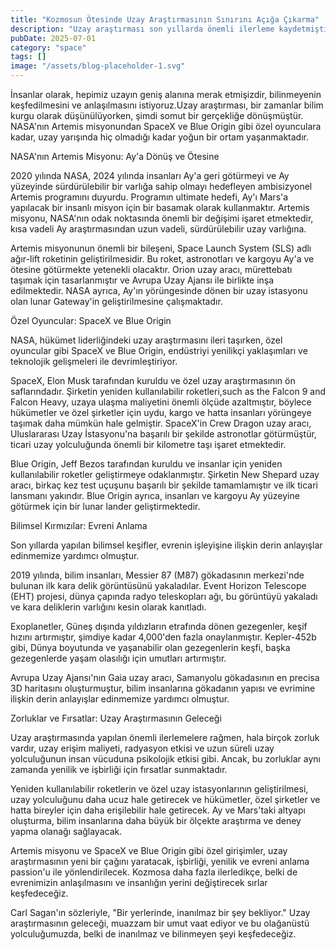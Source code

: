 ```yaml
---
title: "Kozmosun Ötesinde Uzay Araştırmasının Sınırını Açığa Çıkarma"
description: "Uzay araştırması son yıllarda önemli ilerleme kaydetmiştir, teknoloji, bilimsel keşifler ve insanoğlunun gezegenimizin ötesine gitme çabaları gibi alanlarda. Bu makale, NASAnın Artemis misyonundan ..."
pubDate: 2025-07-01
category: "space"
tags: []
image: "/assets/blog-placeholder-1.svg"
---
```


İnsanlar olarak, hepimiz uzayın geniş alanına merak etmişizdir, bilinmeyenin keşfedilmesini ve anlaşılmasını istiyoruz.Uzay araştırması, bir zamanlar bilim kurgu olarak düşünülüyorken, şimdi somut bir gerçekliğe dönüşmüştür. NASA'nın Artemis misyonundan SpaceX ve Blue Origin gibi özel oyunculara kadar, uzay yarışında hiç olmadığı kadar yoğun bir ortam yaşanmaktadır.

NASA'nın Artemis Misyonu: Ay'a Dönüş ve Ötesine

2020 yılında NASA, 2024 yılında insanları Ay'a geri götürmeyi ve Ay yüzeyinde sürdürülebilir bir varlığa sahip olmayı hedefleyen ambisizyonel Artemis programını duyurdu. Programın ultimate hedefi, Ay'ı Mars'a yapılacak bir insanlı misyon için bir basamak olarak kullanmaktır. Artemis misyonu, NASA'nın odak noktasında önemli bir değişimi işaret etmektedir, kısa vadeli Ay araştırmasından uzun vadeli, sürdürülebilir uzay varlığına.

Artemis misyonunun önemli bir bileşeni, Space Launch System (SLS) adlı ağır-lift roketinin geliştirilmesidir. Bu roket, astronotları ve kargoyu Ay'a ve ötesine götürmekte yetenekli olacaktır. Orion uzay aracı, mürettebatı taşımak için tasarlanmıştır ve Avrupa Uzay Ajansı ile birlikte inşa edilmektedir. NASA ayrıca, Ay'ın yörüngesinde dönen bir uzay istasyonu olan lunar Gateway'in geliştirilmesine çalışmaktadır.

Özel Oyuncular: SpaceX ve Blue Origin

NASA, hükümet liderliğindeki uzay araştırmasını ileri taşırken, özel oyuncular gibi SpaceX ve Blue Origin, endüstriyi yenilikçi yaklaşımları ve teknolojik gelişmeleri ile devrimleştiriyor.

SpaceX, Elon Musk tarafından kuruldu ve özel uzay araştırmasının ön saflarındadır. Şirketin yeniden kullanılabilir roketleri,such as the Falcon 9 and Falcon Heavy, uzaya ulaşma maliyetini önemli ölçüde azaltmıştır, böylece hükümetler ve özel şirketler için uydu, kargo ve hatta insanları yörüngeye taşımak daha mümkün hale gelmiştir. SpaceX'in Crew Dragon uzay aracı, Uluslararası Uzay İstasyonu'na başarılı bir şekilde astronotlar götürmüştür, ticari uzay yolculuğunda önemli bir kilometre taşı işaret etmektedir.

Blue Origin, Jeff Bezos tarafından kuruldu ve insanlar için yeniden kullanılabilir roketler geliştirmeye odaklanmıştır. Şirketin New Shepard uzay aracı, birkaç kez test uçuşunu başarılı bir şekilde tamamlamıştır ve ilk ticari lansmanı yakındır. Blue Origin ayrıca, insanları ve kargoyu Ay yüzeyine götürmek için bir lunar lander geliştirmektedir.

Bilimsel Kırmızılar: Evreni Anlama

Son yıllarda yapılan bilimsel keşifler, evrenin işleyişine ilişkin derin anlayışlar edinmemize yardımcı olmuştur.

2019 yılında, bilim insanları, Messier 87 (M87) gökadasının merkezi'nde bulunan ilk kara delik görüntüsünü yakaladılar. Event Horizon Telescope (EHT) projesi, dünya çapında radyo teleskopları ağı, bu görüntüyü yakaladı ve kara deliklerin varlığını kesin olarak kanıtladı.

Exoplanetler, Güneş dışında yıldızların etrafında dönen gezegenler, keşif hızını artırmıştır, şimdiye kadar 4,000'den fazla onaylanmıştır. Kepler-452b gibi, Dünya boyutunda ve yaşanabilir olan gezegenlerin keşfi, başka gezegenlerde yaşam olasılığı için umutları artırmıştır.

Avrupa Uzay Ajansı'nın Gaia uzay aracı, Samanyolu gökadasının en precisa 3D haritasını oluşturmuştur, bilim insanlarına gökadanın yapısı ve evrimine ilişkin derin anlayışlar edinmemize yardımcı olmuştur.

Zorluklar ve Fırsatlar: Uzay Araştırmasının Geleceği

Uzay araştırmasında yapılan önemli ilerlemelere rağmen, hala birçok zorluk vardır, uzay erişim maliyeti, radyasyon etkisi ve uzun süreli uzay yolculuğunun insan vücuduna psikolojik etkisi gibi. Ancak, bu zorluklar aynı zamanda yenilik ve işbirliği için fırsatlar sunmaktadır.

Yeniden kullanılabilir roketlerin ve özel uzay istasyonlarının geliştirilmesi, uzay yolculuğunu daha ucuz hale getirecek ve hükümetler, özel şirketler ve hatta bireyler için daha erişilebilir hale getirecek. Ay ve Mars'taki altyapı oluşturma, bilim insanlarına daha büyük bir ölçekte araştırma ve deney yapma olanağı sağlayacak.

Artemis misyonu ve SpaceX ve Blue Origin gibi özel girişimler, uzay araştırmasının yeni bir çağını yaratacak, işbirliği, yenilik ve evreni anlama passion'u ile yönlendirilecek. Kozmosa daha fazla ilerledikçe, belki de evrenimizin anlaşılmasını ve insanlığın yerini değiştirecek sırlar keşfedeceğiz.

Carl Sagan'ın sözleriyle, "Bir yerlerinde, inanılmaz bir şey bekliyor." Uzay araştırmasının geleceği, muazzam bir umut vaat ediyor ve bu olağanüstü yolculuğumuzda, belki de inanılmaz ve bilinmeyen şeyi keşfedeceğiz.